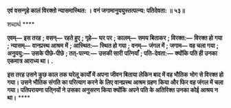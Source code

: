 **एवं वसन्गृहे कालं विरक्तो न्यासमास्थित: ।** **वनं जगामानुययुस्तत्पत्न्य: पतिदेवता: ॥ ५३॥** 

शब्दार्थ **** 

**एवम्—** **इस तरह** **; वसन्—** **रहते हुए** **; गृहे—** **घर पर** **; कालम्—** **समय बिताकर** **; विरक्त:—** **विरक्त हो गया** **; न्यासम्—** **वानप्रस्थ आश्रम** **में** **; आस्थित:—** **स्थित हो गया** **; वनम्—** **जंगल में** **; जगाम—** **वह चला गया** **; अनुययु:—** **उसके पीछे-पीछे** **; तत्-पत्न्य:—** **उसकी सारी** **पत्नियाँ** **; पति-देवता:—** **क्योंकि पति ही उनका एकमात्र आराध्य था।** **.** 

**इस तरह उसने कुछ काल तक घरेलू कार्यों में अपना जीवन बिताया लेकिन बाद में वह भौतिक** **भोग से विरक्त हो गया। उसने भौतिक संगति का परित्याग करने के लिए वानप्रस्थ आश्रम ग्रहण** **किया और फिर वह जंगल में चला गया। पतिपरायणा पति्नयों ने उसका अनुसरण किया क्योंकि** **अपने पति के अतिरिक्त उनका कोई आश्रय न था।** **** 